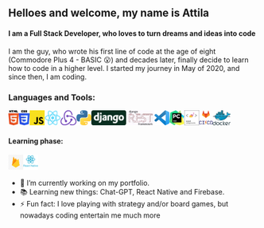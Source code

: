 ## Helloes and welcome, my name is Attila

#### I am a Full Stack Developer, who loves to turn dreams and ideas into code



I am the guy, who wrote his first line of code at the age of eight (Commodore Plus 4 - BASIC :open_mouth:) and decades later, finally decide to learn how to code in a higher level. I started my journey in May of 2020, and since then, I am coding. 



### Languages and Tools:

<img align="left" alt="HTML5" height="30px" src="https://raw.githubusercontent.com/GozAttila/GozAttila/main/assets/1_Html5.png" />
<img align="left" alt="CSS3" height="30px" src="https://raw.githubusercontent.com/GozAttila/GozAttila/main/assets/2_CSS3.png" />
<img align="left" alt="JavaScript" height="30px" src="https://raw.githubusercontent.com/GozAttila/GozAttila/main/assets/3_JavaScript.png" />
<img align="left" alt="React" height="30px" src="https://raw.githubusercontent.com/GozAttila/GozAttila/main/assets/4_React.png" />
<img align="left" alt="Redux" height="30px" src="https://raw.githubusercontent.com/GozAttila/GozAttila/main/assets/5_Redux.png" />
<img align="left" alt="Python" height="30px" src="https://raw.githubusercontent.com/GozAttila/GozAttila/main/assets/6_Python.png" />
<img align="left" alt="Django" height="30px" src="https://raw.githubusercontent.com/GozAttila/GozAttila/main/assets/7_Django.png" />
<img align="left" alt="Django Rest Framework" height="30px" src="https://raw.githubusercontent.com/GozAttila/GozAttila/main/assets/8_DRF.png" />
<img align="left" alt="Visual Studio Code" height="30px" src="https://raw.githubusercontent.com/GozAttila/GozAttila/main/assets/9_VSCode.png" />
<img align="left" alt="PyCharm" height="30px" src="https://raw.githubusercontent.com/GozAttila/GozAttila/main/assets/A_PyCharm.png" />
<img align="left" alt="Styled Components" height="30px" src="https://raw.githubusercontent.com/GozAttila/GozAttila/main/assets/B_styled-components.png" />
<img align="left" alt="Gitlab CI/CD" height="30px" src="https://raw.githubusercontent.com/GozAttila/GozAttila/main/assets/C_gitlab-ci-cd.png" />
<img align="left" alt="Docker" height="30px" src="https://raw.githubusercontent.com/GozAttila/GozAttila/main/assets/D_docker.png" />

<br />
<br />

#### Learning phase:

<img align="left" alt="React Native" height="30px" src="https://raw.githubusercontent.com/GozAttila/GozAttila/main/assets/E_firebase.png" />
<img align="left" alt="Firebase" height="30px" src="https://raw.githubusercontent.com/GozAttila/GozAttila/main/assets/F_reactnative.png" />
<br />
<br />


- 🔭 I’m currently working on my portfolio.
- 📚 Learning new things: Chat-GPT, React Native and Firebase.
- ⚡ Fun fact: I love playing with strategy and/or board games, but nowadays coding entertain me much more
